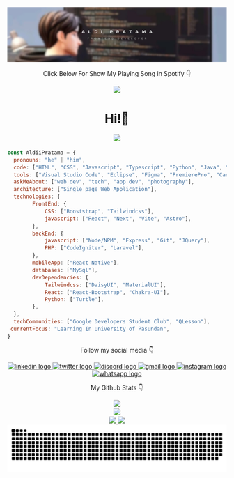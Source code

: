 <div align='center'>
  <a href='/'><img src="https://github.com/aldiipratama/aldiipratama/blob/29d9ea273fd3193e909dd995ed05f1b7baaa3360/assets/banner.png" /></a>
    <p>Click Below For Show My Playing Song in Spotify 👇</p>
    <a href='https://spotify-github-profile.vercel.app/api/view?uid=31kbeobkhgfbbckqvmhd55r7d5bq&redirect=true' target='_blank'>
      <img src='https://spotify-github-profile.vercel.app/api/view?uid=31kbeobkhgfbbckqvmhd55r7d5bq&cover_image=false&theme=default&show_offline=true&background_color=121212&interchange=true&bar_color=53b14f&bar_color_cover=false' />
    </a>
  <h1>Hi!👋</h1>
</div>

<div align='center'>
  <a href='https://aldipratama.vercel.app' target='_blank'><img src='https://img.shields.io/badge/Visit_My_Portfolio-lightgreen?style=for-the-badge' /></a>
</div>

```javascript
const AldiiPratama = {
  pronouns: "he" | "him",
  code: ["HTML", "CSS", "Javascript", "Typescript", "Python", "Java", "PHP"],
  tools: ["Visual Studio Code", "Eclipse", "Figma", "PremierePro", "Canva", "Capcut", "Cisco"],
  askMeAbout: ["web dev", "tech", "app dev", "photography"],
  architecture: ["Single page Web Application"],
  technologies: {
        FrontEnd: {
            CSS: ["Booststrap", "Tailwindcss"],
            javascript: ["React", "Next", "Vite", "Astro"],
        },
        backEnd: {
            javascript: ["Node/NPM", "Express", "Git", "JQuery"],
            PHP: ["CodeIgniter", "Laravel"],
        },
        mobileApp: ["React Native"],
        databases: ["MySql"],
        devDependencies: {
            Tailwindcss: ["DaisyUI", "MaterialUI"],
            React: ["React-Bootstrap", "Chakra-UI"],
            Python: ["Turtle"],
        },
  },
  techCommunities: ["Google Developers Student Club", "QLesson"],
 currentFocus: "Learning In University of Pasundan",
}
```

<div align='center'>
  <p>Follow my social media 👇</p>
  <a href='https://linkedin.com/in/aldi-pratama-a21b61295'>
    <img src="https://raw.githubusercontent.com/maurodesouza/profile-readme-generator/master/src/assets/icons/social/linkedin/default.svg" width="52" height="40" alt="linkedin logo"  />
  </a>
  <a href='https://twitter.com/paldi07'>
    <img src="https://raw.githubusercontent.com/maurodesouza/profile-readme-generator/master/src/assets/icons/social/twitter/default.svg" width="52" height="40" alt="twitter logo"  />
  </a>
  <a href='https://discordapp.com/users/aldxprtm_'>
    <img src="https://raw.githubusercontent.com/maurodesouza/profile-readme-generator/master/src/assets/icons/social/discord/default.svg" width="52" height="40" alt="discord logo"  />
  </a>
  <a href='mailto:paldi0013@gmail.com'>
    <img src="https://raw.githubusercontent.com/maurodesouza/profile-readme-generator/master/src/assets/icons/social/gmail/default.svg" width="52" height="40" alt="gmail logo"  />
  </a>
  <a href='https://instagram.com/alx.dyy'>
    <img src="https://raw.githubusercontent.com/maurodesouza/profile-readme-generator/master/src/assets/icons/social/instagram/default.svg" width="52" height="40" alt="instagram logo"  />
  </a>
  <a href='https://wa.me/+6285798257393'>
    <img src="https://raw.githubusercontent.com/maurodesouza/profile-readme-generator/master/src/assets/icons/social/whatsapp/default.svg" width="52" height="40" alt="whatsapp logo"  />
  </a>
</div>

<div align='center'>
  <p>My Github Stats 👇</p>
  <a href='/'>
    <img src="https://github-readme-stats.vercel.app/api/top-langs/?username=aldiipratama&theme=algolia&hide_border=true&langs_count=5" /><br/>
  </a>
  <a href='/'>
    <img src="https://github-readme-stats.vercel.app/api?username=aldiipratama&show_icons=true&theme=algolia&hide_border=true&count_private=true&line_height=27" /><br/>
  </a>
  <a href='/'>
    <img src='https://streak-stats.demolab.com?user=aldiipratama&theme=algolia&hide_border=true' />
  </a>
  <a href='/'>
    <img src='https://github-profile-trophy.vercel.app/?username=aldiipratama' />
  </a>
  <img src='https://github.com/aldiipratama/aldiipratama/blob/output/snake.svg' alt='snake' />
</div>
